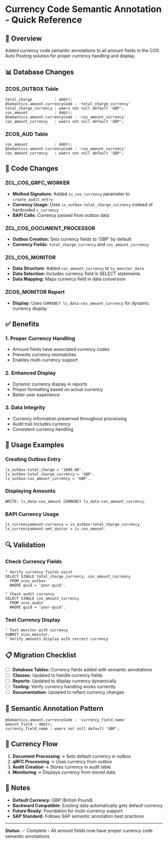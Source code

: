 # Currency Code Semantic Annotation - Quick Reference

## 🎯 Overview
Added currency code semantic annotations to all amount fields in the COS Auto Posting solution for proper currency handling and display.

## 📊 Database Changes

### ZCOS_OUTBOX Table
```abap
total_charge          : dmbtr;
@Semantics.amount.currencyCode : 'total_charge_currency'
total_charge_currency : waers not null default 'GBP';
cos_amount            : dmbtr;
@Semantics.amount.currencyCode : 'cos_amount_currency'
cos_amount_currency   : waers not null default 'GBP';
```

### ZCOS_AUD Table
```abap
cos_amount            : dmbtr;
@Semantics.amount.currencyCode : 'cos_amount_currency'
cos_amount_currency   : waers not null default 'GBP';
```

## 🔧 Code Changes

### ZCL_COS_QRFC_WORKER
- **Method Signature:** Added `iv_cos_currency` parameter to `create_audit_entry`
- **Currency Usage:** Uses `iv_outbox-total_charge_currency` instead of hardcoded `c_currency`
- **BAPI Calls:** Currency passed from outbox data

### ZCL_COS_DOCUMENT_PROCESSOR
- **Outbox Creation:** Sets currency fields to 'GBP' by default
- **Currency Fields:** `total_charge_currency` and `cos_amount_currency`

### ZCL_COS_MONITOR
- **Data Structure:** Added `cos_amount_currency` to `ty_monitor_data`
- **Data Selection:** Includes currency field in SELECT statements
- **Data Mapping:** Maps currency field in data conversion

### ZCOS_MONITOR Report
- **Display:** Uses `CURRENCY ls_data-cos_amount_currency` for dynamic currency display

## ✅ Benefits

### 1. **Proper Currency Handling**
- Amount fields have associated currency codes
- Prevents currency mismatches
- Enables multi-currency support

### 2. **Enhanced Display**
- Dynamic currency display in reports
- Proper formatting based on actual currency
- Better user experience

### 3. **Data Integrity**
- Currency information preserved throughout processing
- Audit trail includes currency
- Consistent currency handling

## 🚀 Usage Examples

### Creating Outbox Entry
```abap
ls_outbox-total_charge = '1000.00'.
ls_outbox-total_charge_currency = 'GBP'.
ls_outbox-cos_amount_currency = 'GBP'.
```

### Displaying Amounts
```abap
WRITE: ls_data-cos_amount CURRENCY ls_data-cos_amount_currency.
```

### BAPI Currency Usage
```abap
ls_currencyamount-currency = iv_outbox-total_charge_currency.
ls_currencyamount-amt_doccur = iv_cos_amount.
```

## 🔍 Validation

### Check Currency Fields
```abap
" Verify currency fields exist
SELECT SINGLE total_charge_currency, cos_amount_currency 
  FROM zcos_outbox 
  WHERE guid = 'your-guid'.

" Check audit currency
SELECT SINGLE cos_amount_currency 
  FROM zcos_audit 
  WHERE guid = 'your-guid'.
```

### Test Currency Display
```abap
" Test monitor with currency
SUBMIT zcos_monitor.
" Verify amounts display with correct currency
```

## 📋 Migration Checklist

- [ ] **Database Tables:** Currency fields added with semantic annotations
- [ ] **Classes:** Updated to handle currency fields
- [ ] **Reports:** Updated to display currency dynamically
- [ ] **Testing:** Verify currency handling works correctly
- [ ] **Documentation:** Updated to reflect currency changes

## 🎨 Semantic Annotation Pattern

```abap
@Semantics.amount.currencyCode : 'currency_field_name'
amount_field : dmbtr;
currency_field_name : waers not null default 'GBP';
```

## 🔄 Currency Flow

1. **Document Processing** → Sets default currency in outbox
2. **qRFC Processing** → Uses currency from outbox
3. **Audit Creation** → Stores currency in audit table
4. **Monitoring** → Displays currency from stored data

## 📝 Notes

- **Default Currency:** GBP (British Pound)
- **Backward Compatible:** Existing data automatically gets default currency
- **Future Ready:** Foundation for multi-currency support
- **SAP Standard:** Follows SAP semantic annotation best practices

---

**Status:** ✅ Complete - All amount fields now have proper currency code semantic annotations
